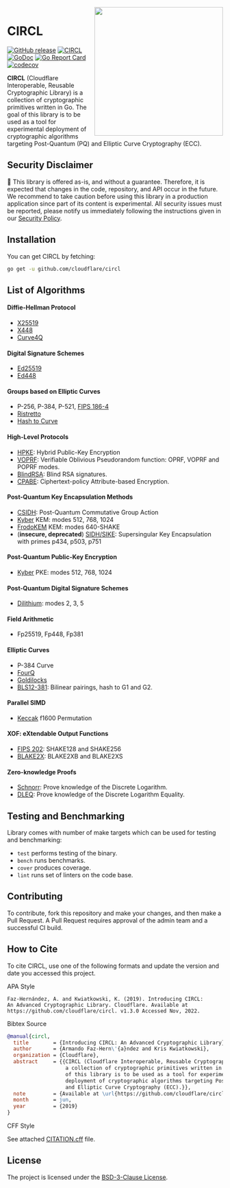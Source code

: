 <img src=".etc/icon.png" align="right" height="300" width="300"/>

# CIRCL

[![GitHub release](https://img.shields.io/github/release/cloudflare/circl.svg)](https://GitHub.com/cloudflare/circl/releases/)
[![CIRCL](https://github.com/cloudflare/circl/workflows/CIRCL/badge.svg)](https://github.com/cloudflare/circl/actions)
[![GoDoc](https://godoc.org/github.com/cloudflare/circl?status.svg)](https://pkg.go.dev/github.com/cloudflare/circl?tab=overview)
[![Go Report Card](https://goreportcard.com/badge/github.com/cloudflare/circl)](https://goreportcard.com/report/github.com/cloudflare/circl)
[![codecov](https://codecov.io/gh/cloudflare/circl/branch/main/graph/badge.svg)](https://codecov.io/gh/cloudflare/circl)

**CIRCL** (Cloudflare Interoperable, Reusable Cryptographic Library) is a collection
of cryptographic primitives written in Go. The goal of this library is to be used as a tool for
experimental deployment of cryptographic algorithms targeting Post-Quantum (PQ) and Elliptic
Curve Cryptography (ECC).

## Security Disclaimer

🚨 This library is offered as-is, and without a guarantee. Therefore, it is expected that changes in the code, repository, and API occur in the future. We recommend to take caution before using this library in a production application since part of its content is experimental. All security issues must be reported, please notify us immediately following the instructions given in our [Security Policy](https://github.com/cloudflare/circl/security/policy).

## Installation

You can get CIRCL by fetching:

```sh
go get -u github.com/cloudflare/circl
```

## List of Algorithms

#### Diffie-Hellman Protocol
- [X25519](https://datatracker.ietf.org/doc/html/rfc7748/)
- [X448](https://datatracker.ietf.org/doc/html/rfc7748/)
- [Curve4Q](https://datatracker.ietf.org/doc/draft-ladd-cfrg-4q/)

#### Digital Signature Schemes
- [Ed25519](https://datatracker.ietf.org/doc/rfc8032/)
- [Ed448](https://datatracker.ietf.org/doc/rfc8032/)

#### Groups based on Elliptic Curves
 - P-256, P-384, P-521, [FIPS 186-4](https://doi.org/10.6028/NIST.FIPS.186-4)
 - [Ristretto](https://datatracker.ietf.org/doc/draft-irtf-cfrg-ristretto255-decaf448/01/)
 - [Hash to Curve](https://datatracker.ietf.org/doc/draft-irtf-cfrg-hash-to-curve/)

#### High-Level Protocols
 - [HPKE](https://datatracker.ietf.org/doc/draft-irtf-cfrg-hpke/): Hybrid Public-Key Encryption
 - [VOPRF](https://datatracker.ietf.org/doc/draft-irtf-cfrg-voprf/): Verifiable Oblivious Pseudorandom function: OPRF, VOPRF and POPRF modes.
 - [BlindRSA](https://datatracker.ietf.org/doc/draft-irtf-cfrg-rsa-blind-signatures/): Blind RSA signatures.
 - [CPABE](./abe/cpabe): Ciphertext-policy Attribute-based Encryption.

#### Post-Quantum Key Encapsulation Methods
 - [CSIDH](https://csidh.isogeny.org/): Post-Quantum Commutative Group Action
 - [Kyber](https://pq-crystals.org/kyber/) KEM: modes 512, 768, 1024
 - [FrodoKEM](https://frodokem.org/) KEM: modes 640-SHAKE
 - (**insecure, deprecated**) [SIDH/SIKE](https://sike.org/): Supersingular Key Encapsulation with primes p434, p503, p751

#### Post-Quantum Public-Key Encryption
 - [Kyber](https://pq-crystals.org/kyber/) PKE: modes 512, 768, 1024

#### Post-Quantum Digital Signature Schemes
 - [Dilithium](https://pq-crystals.org/dilithium/): modes 2, 3, 5

#### Field Arithmetic
 - Fp25519, Fp448, Fp381

#### Elliptic Curves
 - P-384 Curve
 - [FourQ](https://eprint.iacr.org/2015/565)
 - [Goldilocks](https://eprint.iacr.org/2015/625)
 - [BLS12-381](https://electriccoin.co/blog/new-snark-curve/): Bilinear pairings, hash to G1 and G2.

#### Parallel SIMD
 - [Keccak](https://keccak.team/keccak_specs_summary.html) f1600 Permutation

#### XOF: eXtendable Output Functions
 - [FIPS 202](https://doi.org/10.6028/NIST.FIPS.202): SHAKE128 and SHAKE256
 - [BLAKE2X](https://www.blake2.net/blake2x.pdf): BLAKE2XB and BLAKE2XS

#### Zero-knowledge Proofs
 - [Schnorr](./zk/dl): Prove knowledge of the Discrete Logarithm.
 - [DLEQ](./zk/dleq): Prove knowledge of the Discrete Logarithm Equality.

## Testing and Benchmarking

Library comes with number of make targets which can be used for testing and
benchmarking:

- ``test`` performs testing of the binary.
- ``bench`` runs benchmarks.
- ``cover`` produces coverage.
- ``lint`` runs set of linters on the code base.

## Contributing

To contribute, fork this repository and make your changes, and then make a Pull
Request. A Pull Request requires approval of the admin team and a successful
CI build.

## How to Cite

To cite CIRCL, use one of the following formats and update the version and date you accessed this project.

APA Style

```
Faz-Hernández, A. and Kwiatkowski, K. (2019). Introducing CIRCL:
An Advanced Cryptographic Library. Cloudflare. Available at
https://github.com/cloudflare/circl. v1.3.0 Accessed Nov, 2022.
```

Bibtex Source

```bibtex
@manual{circl,
  title        = {Introducing CIRCL: An Advanced Cryptographic Library},
  author       = {Armando Faz-Hern\'{a}ndez and Kris Kwiatkowski},
  organization = {Cloudflare},
  abstract     = {{CIRCL (Cloudflare Interoperable, Reusable Cryptographic Library) is
                   a collection of cryptographic primitives written in Go. The goal
                   of this library is to be used as a tool for experimental
                   deployment of cryptographic algorithms targeting Post-Quantum (PQ)
                   and Elliptic Curve Cryptography (ECC).}},
  note         = {Available at \url{https://github.com/cloudflare/circl}. v1.3.0 Accessed Nov, 2022},
  month        = jun,
  year         = {2019}
}
```

CFF Style

See attached [CITATION.cff](CITATION.cff) file.

## License

The project is licensed under the [BSD-3-Clause License](./LICENSE).
